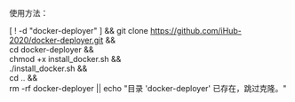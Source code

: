 使用方法：


[ ! -d "docker-deployer" ] && git clone https://github.com/iHub-2020/docker-deployer.git && \
cd docker-deployer && \
chmod +x install_docker.sh && \
./install_docker.sh && \
cd .. && \
rm -rf docker-deployer || echo "目录 'docker-deployer' 已存在，跳过克隆。"
